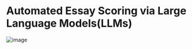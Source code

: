 # Automated Essay Scoring via Large Language Models(LLMs)

![image](https://github.com/user-attachments/assets/1e5447f9-b4b5-495a-8572-37a605afef0b)

